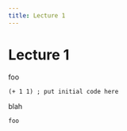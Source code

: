 ```yaml
---
title: Lecture 1
---
```


# Lecture 1

foo

```
(+ 1 1) ; put initial code here
```

blah

```
foo
```
